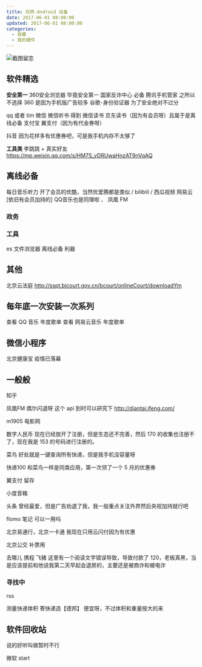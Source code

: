 ```yaml
---
title: 玩转-Android 设备
date: 2017-06-01 08:00:00
updated: 2017-06-01 08:00:00
categories:
  - 收藏
  - 我的硬件
---
```


![截图留恋](/images/收藏-我的硬件/玩转-Android-设备/1662509-3b1988671c31fc11.png)

## 软件精选

**安全第一**
360安全浏览器 毕竟安全第一
国家反诈中心 必备
腾讯手机管家 之所以不选择 360 是因为手机版广告较多
谷歌-身份验证器 为了安全绝对不过分

qq  或者 tim
微信
微信听书 得到
微信读书 京东读书（因为有会员呀）且属于是离线必备
支付宝 翼支付（因为有代金券呀）

抖音 因为花样多有优惠券吧，可是我手机内存不太够了

**工具类**
李跳跳 + 真实好友
<https://mp.weixin.qq.com/s/HM7S_yDRUwaHnzAT9nVqAQ>

## 离线必备

每日音乐听力
开了会员的优酷，当然优爱腾都是类似 / bilibili / 西瓜视频
网易云[依旧有会员加持的] QQ音乐也是同理啦 、 凤凰 FM

### 政务

### 工具

es 文件浏览器 离线必备 利器

## 其他

北京云法庭
<http://sspt.bjcourt.gov.cn/bcourt/onlineCourt/downloadYm>

## 每年底一次安装一次系列

查看 QQ 音乐 年度歌单
查看 网易云音乐 年度歌单

## 微信小程序

北京健康宝 疫情已落幕

## 一般般

知乎

凤凰FM 偶尔闪退呀 这个 api 到时可以研究下
<http://diantai.ifeng.com/>

m1905 电影网

数字人民币
现在已经放开了注册，但是生态还不完善，然后 170 的收集也注册不了，现在我是 153 的号码进行注册的。

菜鸟
好处就是一键查询所有快递，但是我手机没容量呀

快递100
和菜鸟一样是同类应用，第一次领了一个 5 月的优惠券

翼支付 留存

小度音箱

头条 曾经最爱，但是广告劝退了我，我一般重点关注外界然后央视加持就行吧

flomo 笔记 可以一用吗

北京易通行，北京一卡通 我现在只用云闪付因为有优惠

北京公交 补票用

去哪儿 携程 飞猪
这里有一个阅读文字错误导致，导致付款了 120，老板真黑，当是应该提前和他说我第二天早起会退房的，主要还是被商诈和被电诈

### 寻找中

rss

测量快递体积  寄快递选【德邦】 便宜呀，不过体积和重量按大的来

## 软件回收站

说的好听叫做暂时不行

微软 start
